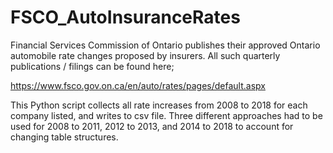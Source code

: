 # FSCO_AutoInsuranceRates

Financial Services Commission of Ontario publishes their approved Ontario automobile rate changes proposed by insurers. All such quarterly publications / filings can be found here;

https://www.fsco.gov.on.ca/en/auto/rates/pages/default.aspx

This Python script collects all rate increases from 2008 to 2018 for each company listed, and writes to csv file. Three different approaches had to be used for 2008 to 2011, 2012 to 2013, and 2014 to 2018 to account for changing table structures.
